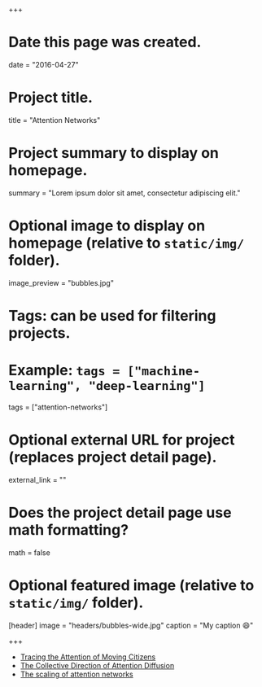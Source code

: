+++
# Date this page was created.
date = "2016-04-27"

# Project title.
title = "Attention Networks"

# Project summary to display on homepage.
summary = "Lorem ipsum dolor sit amet, consectetur adipiscing elit."

# Optional image to display on homepage (relative to `static/img/` folder).
image_preview = "bubbles.jpg"

# Tags: can be used for filtering projects.
# Example: `tags = ["machine-learning", "deep-learning"]`
tags = ["attention-networks"]

# Optional external URL for project (replaces project detail page).
external_link = ""

# Does the project detail page use math formatting?
math = false

# Optional featured image (relative to `static/img/` folder).
[header]
image = "headers/bubbles-wide.jpg"
caption = "My caption :smile:"

+++

- [Tracing the Attention of Moving Citizens](/publication/tracing-attention/)
- [The Collective Direction of Attention Diffusion](/publication/collective-direction/)
- [The scaling of attention networks](/publication/scaling-networks)
